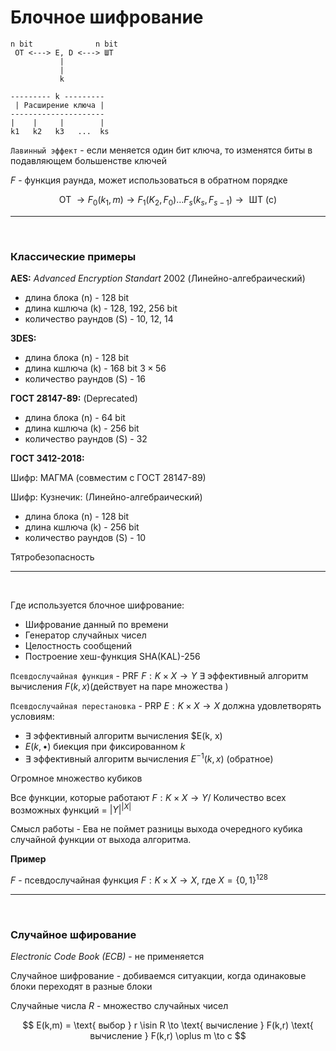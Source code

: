 # Блочное шифрование

```
n bit              n bit        
 OT <---> E, D <---> ШТ
           |
           |
           k 
```

```
--------- k ---------
 | Расширение ключа |
---------------------
|    |     |        |
k1   k2   k3   ...  ks
```


`Лавинный эффект` - если меняется один бит ключа, то изменятся биты в подавляющем большенстве ключей 

$F$ - функция раунда, может использоваться в обратном порядке

$$
\text{ОТ } \to F_0(k_1, m) \to F_1(K_2, F_0) \dots F_s(k_s, F_{s-1}) \to \text{ ШТ (c)}
$$

---

<br>

### Классические примеры

**AES:** *Advanced Encryption Standart* 2002 (Линейно-алгебраический)

+ длина блока (n) - 128 bit
+ длина кшлюча (k) - 128, 192, 256 bit
+ количество раундов (S) - 10, 12, 14

**3DES:**

+ длина блока (n) - 128 bit
+ длина кшлюча (k) - 168 bit $3\times 56$
+ количество раундов (S) - 16


**ГОСТ 28147-89:** (Deprecated)

+ длина блока (n) - 64 bit
+ длина кшлюча (k) - 256 bit
+ количество раундов (S) - 32

**ГОСТ 3412-2018:** 

Шифр: МАГМА (совместим с ГОСТ 28147-89)

Шифр: Кузнечик: (Линейно-алгебраический)

+ длина блока (n) - 128 bit
+ длина кшлюча (k) - 256 bit
+ количество раундов (S) - 10

Тятробезопасность

--- 

<br>

Где используется блочное шифрование: 

+ Шифрование данный по времени
+ Генератор случайных чисел
+ Целостность сообщений
+ Построение хеш-функция SHA(KAL)-256


`Псевдослучайная функция` - PRF $F: K\times X \to Y$ $\exists$ эффективный алгоритм вычисления $F(k,x)$(действует на паре множества )

`Псевдослучайная перестановка` - PRP $E: K\times X \to X$ должна удовлетворять условиям: 

+ $\exists$ эффективный алгоритм вычисления $E(k, x)
+ $E(k, \bullet)$ биекция при фиксированном $k$
+ $\exists$ эффективный алгоритм вычисления $E^{-1}(k, x)$ (обратное)

Огромное множество кубиков

Все функции, которые работают $F: K\times X \to Y$/ Количество всех возможных функций = $\vert Y \vert ^ {\vert X \vert}$

Смысл работы - Ева не поймет разницы выхода очередного кубика случайной функции от выхода алгоритма.  

**Пример**

$F$ - псевдослучайная функция $F:K\times X\to X$, где $X=\lbrace 0,1\rbrace ^{128}$

---

<br>

### Случайное шфирование 

*Electronic Code Book (ECB)* - не применяется

Случайное шифрование - добиваемся ситуакции, когда одинаковые блоки переходят в разные блоки

Случайные числа 
$R$ - множество случайных чисел

$$
E(k,m) = \text{ выбор } r \isin R \to \text{ вычисление } F(k,r) \text{ вычисление } F(k,r) \oplus m \to c
$$








